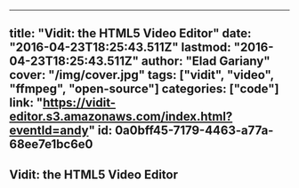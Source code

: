 
---
title: "Vidit: the HTML5 Video Editor"
date: "2016-04-23T18:25:43.511Z"
lastmod: "2016-04-23T18:25:43.511Z"
author: "Elad Gariany"
cover: "/img/cover.jpg"
tags: ["vidit", "video", "ffmpeg", "open-source"]
categories: ["code"]
link: "https://vidit-editor.s3.amazonaws.com/index.html?eventId=andy"
id: 0a0bff45-7179-4463-a77a-68ee7e1bc6e0
---

## Vidit: the HTML5 Video Editor

